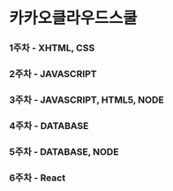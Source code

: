 # 카카오클라우드스쿨
### 1주차 - XHTML, CSS
### 2주차 - JAVASCRIPT
### 3주차 - JAVASCRIPT, HTML5, NODE
### 4주차 - DATABASE
### 5주차 - DATABASE, NODE
### 6주차 - React